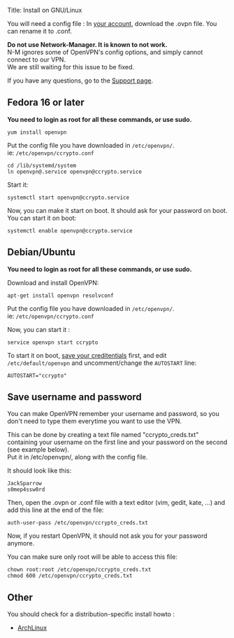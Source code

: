 Title: Install on GNU/Linux

You will need a config file : In [your account](/account/), download the
.ovpn file. You can rename it to .conf.

**Do not use Network-Manager. It is known to not work.**  
N-M ignores some of OpenVPN's config options, and simply cannot connect to
our VPN.  
We are still waiting for this issue to be fixed.

If you have any questions, go to the [Support page](/page/support).


Fedora 16 or later
------------------
**You need to login as root for all these commands, or use sudo.**  

    yum install openvpn

Put the config file you have downloaded in `/etc/openvpn/`.  
ie: `/etc/openvpn/ccrypto.conf`

    cd /lib/systemd/system
    ln openvpn@.service openvpn@ccrypto.service

Start it:

    systemctl start openvpn@ccrypto.service

Now, you can make it start on boot. It should ask for your password on boot.
You can start it on boot:

    systemctl enable openvpn@ccrypto.service


Debian/Ubuntu
-------------
**You need to login as root for all these commands, or use sudo.**  

Download and install OpenVPN:

    apt-get install openvpn resolvconf

Put the config file you have downloaded in `/etc/openvpn/`.  
ie: `/etc/openvpn/ccrypto.conf`

Now, you can start it :

    service openvpn start ccrypto

To start it on boot, [save your creditentials](/page/auth-user-pass) first, and
edit `/etc/default/openvpn` and uncomment/change the `AUTOSTART` line:

    AUTOSTART="ccrypto"


Save username and password
--------------------------
You can make OpenVPN remember your username and password, so you don't need
to type them everytime you want to use the VPN.  

This can be done by creating a text file named "ccrypto_creds.txt" containing
your username on the first line and your password on the second
(see example below).  
Put it in /etc/openvpn/, along with the config file.  

It should look like this:

    JackSparrow
    s0mep4ssw0rd

Then, open the .ovpn or .conf file with a text editor (vim, gedit, kate, ...)
and add this line at the end of the file:

    auth-user-pass /etc/openvpn/ccrypto_creds.txt

Now, if you restart OpenVPN, it should not ask you for your password anymore.

You can make sure only root will be able to access this file:

    chown root:root /etc/openvpn/ccrypto_creds.txt
    chmod 600 /etc/openvpn/ccrypto_creds.txt


Other
-----

You should check for a distribution-specific install howto :

* <a href="https://wiki.archlinux.org/index.php/OpenVPN">ArchLinux</a>

